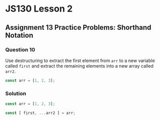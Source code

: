# JS130 Lesson 2

## Assignment 13 Practice Problems: Shorthand Notation

### Question 10

Use destructuring to extract the first element from `arr` to a new variable
called `first` and extract the remaining elements into a new array called `arr2`.

```js
const arr = [1, 2, 3];
```

### Solution

```js
const arr = [1, 2, 3];

const [ first, ...arr2 ] = arr;
```
